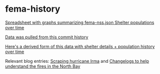 # fema-history

[Spreadsheet with graphs summarizing fema-nss.json Shelter populations over time](https://docs.google.com/spreadsheets/d/1bYm_cr5-Qz7SyWAW38-jjEEECqVSi9sRKKFEC-CikyQ/edit?usp=sharing)

[Data was pulled from this commit history](https://github.com/simonw/disaster-data/commits/master/fema-nss.json)

[Here's a derived form of this data with shelter details + population history over time](https://gist.github.com/simonw/28d986b1cf4294bf564fe9d9bb7b4fb7)

Relevant blog entries: [Scraping hurricane Irma](https://simonwillison.net/2017/Sep/10/scraping-irma/) and [Changelogs to help understand the fires in the North Bay](https://simonwillison.net/2017/Oct/10/fires-in-the-north-bay/)
